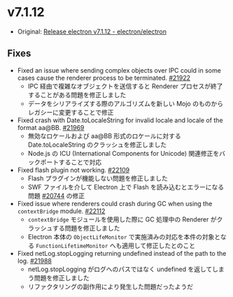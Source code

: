 # v7.1.12

- Original: [Release electron v7.1.12 - electron/electron](https://github.com/electron/electron/releases/tag/v7.1.12)

## Fixes

- Fixed an issue where sending complex objects over IPC could in some cases cause the renderer process to be terminated. [#21922](https://github.com/electron/electron/pull/21922)
  - IPC 経由で複雑なオブジェクトを送信すると Renderer プロセスが終了することがある問題を修正しました
  - データをシリアライズする際のアルゴリズムを新しい Mojo のものからレガシーに変更することで修正
- Fixed crash with Date.toLocaleString for invalid locale and locale of the format aa@BB. [#21969](https://github.com/electron/electron/pull/21969)
  - 無効なロケールおよび aa@BB 形式のロケールに対する Date.toLocaleString のクラッシュを修正しました
  - Node.js の ICU (International Components for Unicode) 関連修正をバックポートすることで対応
- Fixed flash plugin not working. [#22109](https://github.com/electron/electron/pull/22109)
  - Flash プラグインが機能しない問題を修正しました
  - SWF ファイルを介して Electron 上で Flash を読み込むとエラーになる問題 [#20744](https://github.com/electron/electron/issues/20744) の修正
- Fixed issue where renderers could crash during GC when using the `contextBridge` module. [#22112](https://github.com/electron/electron/pull/22112)
  - `contextBridge` モジュールを使用した際に GC 処理中の Renderer がクラッシュする問題を修正しました
  - Electron 本体の `ObjectLifeMonitor` で実施済みの対応を本件の対象となる `FunctionLifetimeMonitor` へも適用して修正したとのこと
- Fixed netLog.stopLogging returning undefined instead of the path to the log. [#21988](https://github.com/electron/electron/pull/21988)
  - netLog.stopLogging がログへのパスではなく undefined を返してしまう問題を修正しました
  - リファクタリングの副作用により発生した問題だったようだ
